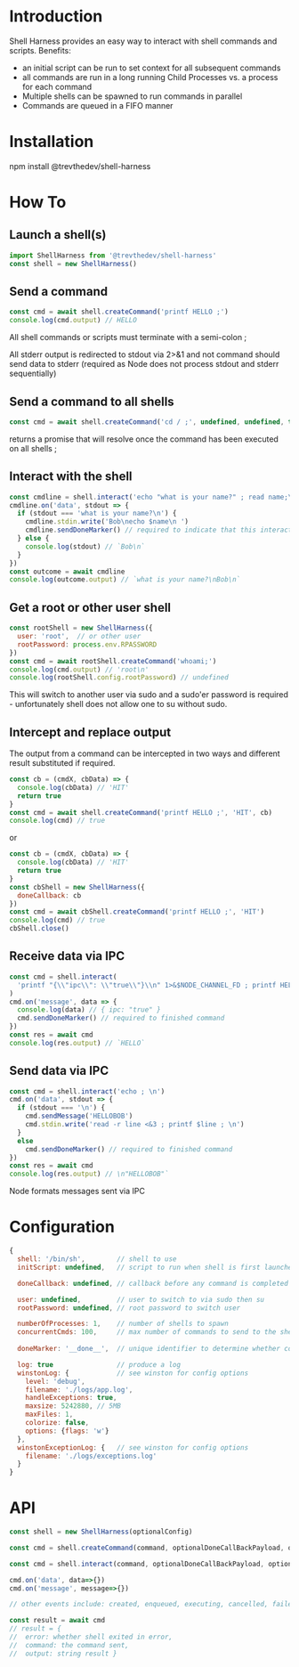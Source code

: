 # Introduction

Shell Harness provides an easy way to interact with shell commands and scripts.  Benefits:

 - an initial script can be run to set context for all subsequent commands
 - all commands are run in a long running Child Processes vs. a process for each command
 - Multiple shells can be spawned to run commands in parallel
 - Commands are queued in a FIFO manner

# Installation

npm install @trevthedev/shell-harness

# How To

## Launch a shell(s)

```javascript
import ShellHarness from '@trevthedev/shell-harness'
const shell = new ShellHarness()
```

## Send a command

```javascript
const cmd = await shell.createCommand('printf HELLO ;')
console.log(cmd.output) // HELLO
```

All shell commands or scripts must terminate with a semi-colon ;

All stderr output is redirected to stdout via 2>&1 and not command should send data to stderr (required as Node does not process stdout and stderr sequentially)

## Send a command to all shells

```javascript
const cmd = await shell.createCommand('cd / ;', undefined, undefined, true)
```

returns a promise that will resolve once the command has been executed on all shells ;

## Interact with the shell

```javascript
const cmdline = shell.interact('echo "what is your name?" ; read name;\n')
cmdline.on('data', stdout => {
  if (stdout === 'what is your name?\n') {
    cmdline.stdin.write('Bob\necho $name\n ')
    cmdline.sendDoneMarker() // required to indicate that this interaction is completed
  } else {
    console.log(stdout) // `Bob\n`
  }
})
const outcome = await cmdline
console.log(outcome.output) // `what is your name?\nBob\n`
```

##  Get a root or other user shell

```javascript
const rootShell = new ShellHarness({
  user: 'root',  // or other user
  rootPassword: process.env.RPASSWORD
})
const cmd = await rootShell.createCommand('whoami;')
console.log(cmd.output) // 'root\n'
console.log(rootShell.config.rootPassword) // undefined
```

This will switch to another user via sudo and a sudo'er password is required - unfortunately shell does not allow one to su without sudo.

## Intercept and replace output

The output from a command can be intercepted in two ways and different result substituted if required.

```javascript
const cb = (cmdX, cbData) => {
  console.log(cbData) // 'HIT'
  return true
}
const cmd = await shell.createCommand('printf HELLO ;', 'HIT', cb)
console.log(cmd) // true
```

or

```javascript
const cb = (cmdX, cbData) => {
  console.log(cbData) // 'HIT'
  return true
}
const cbShell = new ShellHarness({
  doneCallback: cb
})
const cmd = await cbShell.createCommand('printf HELLO ;', 'HIT')
console.log(cmd) // true
cbShell.close()
```

## Receive data via IPC

```javascript
const cmd = shell.interact(
  'printf "{\\"ipc\\": \\"true\\"}\\n" 1>&$NODE_CHANNEL_FD ; printf HELLO ; \n'
)
cmd.on('message', data => {
  console.log(data) // { ipc: "true" }
  cmd.sendDoneMarker() // required to finished command
})
const res = await cmd
console.log(res.output) // `HELLO`
```

## Send data via IPC

```javascript
const cmd = shell.interact('echo ; \n')
cmd.on('data', stdout => {
  if (stdout === '\n') {
    cmd.sendMessage('HELLOBOB')
    cmd.stdin.write('read -r line <&3 ; printf $line ; \n')
  } 
  else 
    cmd.sendDoneMarker() // required to finished command
})
const res = await cmd
console.log(res.output) // \n"HELLOBOB"`
```

Node formats messages sent via IPC


# Configuration

```javascript
{
  shell: '/bin/sh',        // shell to use
  initScript: undefined,   // script to run when shell is first launched

  doneCallback: undefined, // callback before any command is completed

  user: undefined,         // user to switch to via sudo then su
  rootPassword: undefined, // root password to switch user

  numberOfProcesses: 1,    // number of shells to spawn
  concurrentCmds: 100,     // max number of commands to send to the shell at a time per shell
  
  doneMarker: '__done__',  // unique identifier to determine whether command is completed - a sequential number is also added

  log: true                // produce a log
  winstonLog: {            // see winston for config options
    level: 'debug',
    filename: './logs/app.log',
    handleExceptions: true,
    maxsize: 5242880, // 5MB
    maxFiles: 1,
    colorize: false,
    options: {flags: 'w'}
  },
  winstonExceptionLog: {   // see winston for config options
    filename: './logs/exceptions.log'
  }
}
```

# API

```javascript
const shell = new ShellHarness(optionalConfig)

const cmd = shell.createCommand(command, optionalDoneCallBackPayload, optionalDoneCallback, sendToEveryShell)

const cmd = shell.interact(command, optionalDoneCallBackPayload, optionalDoneCallback)

cmd.on('data', data=>{})
cmd.on('message', message=>{})

// other events include: created, enqueued, executing, cancelled, failed and finished

const result = await cmd
// result = { 
//  error: whether shell exited in error,
//  command: the command sent, 
//  output: string result }
```
